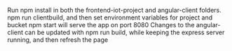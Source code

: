 Run npm install in both the frontend-iot-project and angular-client folders.
npm run clientbuild, and then set environment variables for project and bucket
npm start will serve the app on port 8080
Changes to the angular-client can be updated with npm run build, while keeping the express server running, and then refresh the page